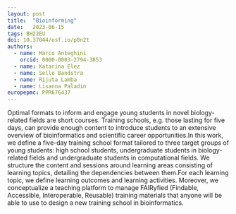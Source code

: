 ```yaml
---
layout: post
title:  "Bioinforming"
date:   2023-06-15
tags: BH22EU
doi: 10.37044/osf.io/p8n2t
authors:
  - name: Marco Anteghini
    orcid: 0000-0003-2794-3853
  - name: Katarina Elez
  - name: Selle Bandstra
  - name: Rijuta Lamba
  - name: Lisanna Paladin
europepmc: PPR676437
---
```


Optimal formats to inform and engage young students in novel biology-related fields are short courses. Training schools, e.g. those lasting for five days, can provide enough content to introduce students to an extensive overview of bioinformatics and scientific career opportunities.In this work, we define a five-day training school format tailored to three target groups of young students: high school students, undergraduate students in biology-related fields and undergraduate students in computational fields. We structure the content and sessions around learning areas consisting of learning topics, detailing the dependencies between them.For each learning topic, we define learning outcomes and learning activities. Moreover, we conceptualize a teaching platform to manage FAIRyfied (Findable, Accessible, Interoperable, Reusable) training materials that anyone will be able to use to design a new training school in bioinformatics.

